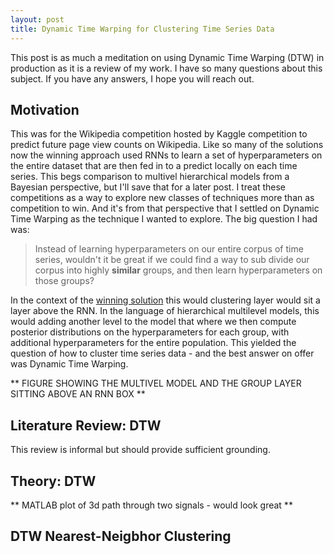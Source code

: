 ```yaml
---
layout: post
title: Dynamic Time Warping for Clustering Time Series Data
---
```


This post is as much a meditation on using Dynamic Time Warping (DTW) in production as it is a review of my work. I have so many questions about this subject. If you have any answers, I hope you will reach out.

## Motivation

This was for the Wikipedia competition hosted by Kaggle competition to predict future page view counts on Wikipedia. Like so many of the solutions now the winning approach used RNNs to learn a set of hyperparameters on the entire dataset that are then fed in to a predict locally on each time series. This begs comparison to multivel hierarchical models from a Bayesian perspective, but I'll save that for a later post. I treat these competitions as a way to explore new classes of techniques more than as competition to win. And it's from that perspective that I settled on Dynamic Time Warping as the technique I wanted to explore. The big question I had was:

> Instead of learning hyperparameters on our entire corpus of time series, wouldn't it be great if we could find a way to sub divide our corpus into highly **similar** groups, and then learn hyperparameters on those groups?

In the context of the [winning solution][1] this would clustering layer would sit a layer above the RNN. In the language of hierarchical multilevel models, this would adding another level to the model that where we then compute posterior distributions on the hyperparameters for each group, with additional hyperparameters for the entire population. This yielded the question of how to cluster time series data - and the best answer on offer was Dynamic Time Warping.

** FIGURE SHOWING THE MULTIVEL MODEL AND THE GROUP LAYER SITTING ABOVE AN RNN BOX **

## Literature Review: DTW

This review is informal but should provide sufficient grounding.

## Theory: DTW

** MATLAB plot of 3d path through two signals - would look great **

## DTW Nearest-Neigbhor Clustering



[1]: https://www.kaggle.com/c/web-traffic-time-series-forecasting/discussion/43795
